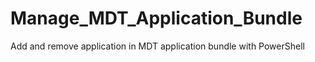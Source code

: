 # Manage_MDT_Application_Bundle
Add and remove application in MDT application bundle with PowerShell
